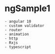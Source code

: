 # ngSample1
    - angular 10
    - custom validator
    - router
    - animation
    - http
    - Rxjs
    - typescript

